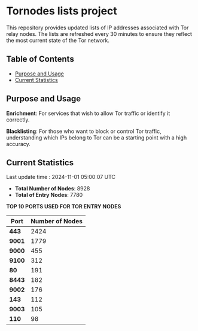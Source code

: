 # Tornodes lists project

This repository provides updated lists of IP addresses associated with Tor relay nodes. The lists are refreshed every 30 minutes to ensure they reflect the most current state of the Tor network.

## Table of Contents

- [Purpose and Usage](#purpose-and-usage)
- [Current Statistics](#current-statistics)


## Purpose and Usage

**Enrichment**: For services that wish to allow Tor traffic or identify it correctly.

**Blacklisting**: For those who want to block or control Tor traffic, understanding which IPs belong to Tor can be a starting point with a high accuracy.

## Current Statistics

Last update time : 2024-11-01 05:00:07 UTC

- **Total Number of Nodes**: 8928
- **Total of Entry Nodes**: 7780

**TOP 10 PORTS USED FOR TOR ENTRY NODES**

| **Port** | **Number of Nodes** |
|------|-----------------|
| **443**   | 2424  |
| **9001**   | 1779  |
| **9000**   | 455  |
| **9100**   | 312  |
| **80**   | 191  |
| **8443**   | 182  |
| **9002**   | 176  |
| **143**   | 112  |
| **9003**   | 105  |
| **110**   | 98  |

